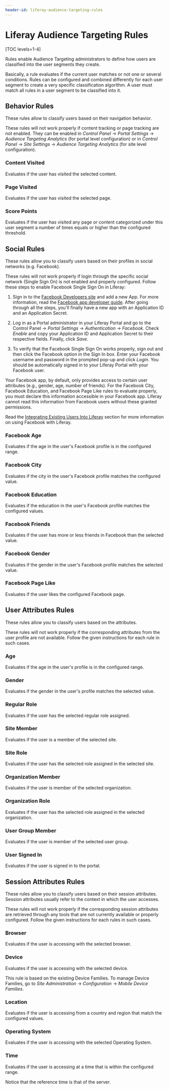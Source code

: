 ```yaml
---
header-id: liferay-audience-targeting-rules
---
```


# Liferay Audience Targeting Rules

[TOC levels=1-4]

Rules enable Audience Targeting administrators to define how users are
classified into the user segments they create.

Basically, a rule evaluates if the current user matches or not one or several
conditions. Rules can be configured and combined differently for each user
segment to create a very specific classification algorithm. A user must match
all rules in a user segment to be classified into it.

## Behavior Rules

These rules allow to classify users based on their navigation behavior.

These rules will not work properly if content tracking or page tracking are not
enabled. They can be enabled in *Control Panel* &rarr; *Portal Settings* &rarr;
*Audience Targeting Analytics* (for portal level configuration) or in *Control
Panel* &rarr; *Site Settings* &rarr; *Audience Targeting Analytics* (for site
level configuration).

### Content Visited

Evaluates if the user has visited the selected content.

### Page Visited

Evaluates if the user has visited the selected page.

### Score Points

Evaluates if the user has visited any page or content categorized under this
user segment a number of times equals or higher than the configured threshold.

## Social Rules

These rules allow you to classify users based on their profiles in social
networks (e.g. Facebook).

These rules will not work properly if login through the specific social network
(Single Sign On) is not enabled and properly configured. Follow these steps to
enable Facebook Single Sign On in Liferay:

1. Sign in to the [Facebook Developers site](https://developers.facebook.com)
   and add a new App. For more information, read the
   [Facebook app developer guide](https://developers.facebook.com/docs/guides/appcenter).
   After going through all the steps, you'll finally have a new app with an
   Application ID and an Application Secret.

2. Log in as a Portal administrator in your Liferay Portal and go to the Control
   Panel &rarr; *Portal Settings* &rarr; *Authentication* &rarr; *Facebook*.
   Check *Enable* and copy your Application ID and Application Secret to their
   respective fields. Finally, click *Save*.

3. To verify that the Facebook Single Sign On works properly, sign out and then
   click the Facebook option in the Sign In box. Enter your Facebook username
   and password in the prompted pop-up and click *Login*. You should be
   automatically signed in to your Liferay Portal with your Facebook user.

Your Facebook app, by default, only provides access to certain user attributes
(e.g., gender, age, number of friends). For the Facebook City, Facebook
Education, and Facebook Page Like rules to evaluate properly, you must declare
this information accessible in your Facebook app. Liferay cannot read this
information from Facebook users without these granted permissions.

Read the
[Integrating Existing Users Into Liferay](/docs/6-2/user/-/knowledge_base/u/integrating-existing-users-into-liferay)
section for more information on using Facebook with Liferay.

### Facebook Age

Evaluates if the age in the user's Facebook profile is in the configured range.

### Facebook City

Evaluates if the city in the user's Facebook profile matches the configured
value.

### Facebook Education

Evaluates if the education in the user's Facebook profile matches the configured
values.

### Facebook Friends

Evaluates if the user has more or less friends in Facebook than the selected
value.

### Facebook Gender

Evaluates if the gender in the user's Facebook profile matches the selected
value.

### Facebook Page Like

Evaluates if the user likes the configured Facebook page.

## User Attributes Rules

These rules allow you to classify users based on the attributes.

These rules will not work properly if the corresponding attributes from the user
profile are not available. Follow the given instructions for each rule in such
cases.

### Age

Evaluates if the age in the user's profile is in the configured range.

### Gender

Evaluates if the gender in the user's profile matches the selected value.

### Regular Role

Evaluates if the user has the selected regular role assigned.

### Site Member

Evaluates if the user is a member of the selected site.

### Site Role

Evaluates if the user has the selected role assigned in the selected site.

### Organization Member

Evaluates if the user is member of the selected organization.

### Organization Role

Evaluates if the user has the selected role assigned in the selected
organization.

### User Group Member

Evaluates if the user is member of the selected user group.

### User Signed In

Evaluates if the user is signed in to the portal.

## Session Attributes Rules

These rules allow you to classify users based on their session attributes.
Session attributes usually refer to the context in which the user accesses.

These rules will not work properly if the corresponding session attributes
are retrieved through any tools that are not currently available or properly
configured. Follow the given instructions for each rules in such cases.

### Browser

Evaluates if the user is accessing with the selected browser.

### Device

Evaluates if the user is accessing with the selected device.

This rule is based on the existing Device Families. To manage Device Families,
go to *Site Administration* &rarr; *Configuration* &rarr; *Mobile Device
Families*.

### Location

Evaluates if the user is accessing from a country and region that match the
configured values.

### Operating System

Evaluates if the user is accessing with the selected Operating System.

### Time

Evaluates if the user is accessing at a time that is within the configured
range.

Notice that the reference time is that of the server.
